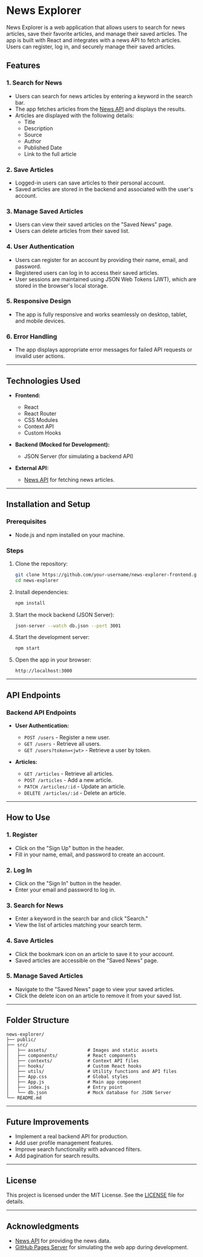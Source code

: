 # News Explorer

News Explorer is a web application that allows users to search for news articles, save their favorite articles, and manage their saved articles. The app is built with React and integrates with a news API to fetch articles. Users can register, log in, and securely manage their saved articles.

## Features

### 1. **Search for News**
   - Users can search for news articles by entering a keyword in the search bar.
   - The app fetches articles from the [News API](https://newsapi.org/) and displays the results.
   - Articles are displayed with the following details:
     - Title
     - Description
     - Source
     - Author
     - Published Date
     - Link to the full article

### 2. **Save Articles**
   - Logged-in users can save articles to their personal account.
   - Saved articles are stored in the backend and associated with the user's account.

### 3. **Manage Saved Articles**
   - Users can view their saved articles on the "Saved News" page.
   - Users can delete articles from their saved list.

### 4. **User Authentication**
   - Users can register for an account by providing their name, email, and password.
   - Registered users can log in to access their saved articles.
   - User sessions are maintained using JSON Web Tokens (JWT), which are stored in the browser's local storage.

### 5. **Responsive Design**
   - The app is fully responsive and works seamlessly on desktop, tablet, and mobile devices.

### 6. **Error Handling**
   - The app displays appropriate error messages for failed API requests or invalid user actions.

---

## Technologies Used

- **Frontend:**
  - React
  - React Router
  - CSS Modules
  - Context API
  - Custom Hooks

- **Backend (Mocked for Development):**
  - JSON Server (for simulating a backend API)

- **External API:**
  - [News API](https://newsapi.org/) for fetching news articles.

---

## Installation and Setup

### Prerequisites
- Node.js and npm installed on your machine.

### Steps
1. Clone the repository:
   ```bash
   git clone https://github.com/your-username/news-explorer-frontend.git
   cd news-explorer
   ```

2. Install dependencies:
   ```bash
   npm install
   ```

3. Start the mock backend (JSON Server):
   ```bash
   json-server --watch db.json --port 3001
   ```

4. Start the development server:
   ```bash
   npm start
   ```

5. Open the app in your browser:
   ```
   http://localhost:3000
   ```

---

## API Endpoints

### Backend API Endpoints
- **User Authentication:**
  - `POST /users` - Register a new user.
  - `GET /users` - Retrieve all users.
  - `GET /users?token=<jwt>` - Retrieve a user by token.

- **Articles:**
  - `GET /articles` - Retrieve all articles.
  - `POST /articles` - Add a new article.
  - `PATCH /articles/:id` - Update an article.
  - `DELETE /articles/:id` - Delete an article.

---

## How to Use

### 1. **Register**
   - Click on the "Sign Up" button in the header.
   - Fill in your name, email, and password to create an account.

### 2. **Log In**
   - Click on the "Sign In" button in the header.
   - Enter your email and password to log in.

### 3. **Search for News**
   - Enter a keyword in the search bar and click "Search."
   - View the list of articles matching your search term.

### 4. **Save Articles**
   - Click the bookmark icon on an article to save it to your account.
   - Saved articles are accessible on the "Saved News" page.

### 5. **Manage Saved Articles**
   - Navigate to the "Saved News" page to view your saved articles.
   - Click the delete icon on an article to remove it from your saved list.

---

## Folder Structure

```
news-explorer/
├── public/
├── src/
│   ├── assets/               # Images and static assets
│   ├── components/           # React components
│   ├── contexts/             # Context API files
│   ├── hooks/                # Custom React hooks
│   ├── utils/                # Utility functions and API files
│   ├── App.css               # Global styles
│   ├── App.js                # Main app component
│   ├── index.js              # Entry point
│   └── db.json               # Mock database for JSON Server
└── README.md
```

---

## Future Improvements

- Implement a real backend API for production.
- Add user profile management features.
- Improve search functionality with advanced filters.
- Add pagination for search results.

---

## License

This project is licensed under the MIT License. See the [LICENSE](LICENSE) file for details.

---

## Acknowledgments

- [News API](https://newsapi.org/) for providing the news data.
- [GitHub Pages Server](https://Leishmanitus.github.io/news-explorer-frontend) for simulating the web app during development.
